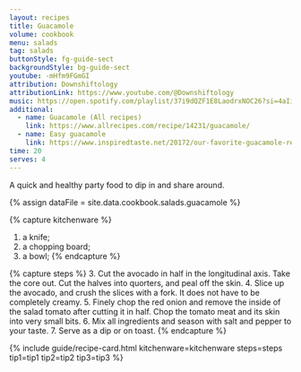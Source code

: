 ```yaml
---
layout: recipes
title: Guacamole
volume: cookbook
menu: salads
tag: salads
buttonStyle: fg-guide-sect
backgroundStyle: bg-guide-sect
youtube: -mHfm9FGmGI
attribution: Downshiftology
attributionLink: https://www.youtube.com/@Downshiftology
music: https://open.spotify.com/playlist/37i9dQZF1E8LaodrxNOC26?si=4aIi2q8AQi-XlRd-7pQU2g
additional:
  - name: Guacamole (All recipes)
    link: https://www.allrecipes.com/recipe/14231/guacamole/
  - name: Easy guacamole
    link: https://www.inspiredtaste.net/20172/our-favorite-guacamole-recipe-with-video/
time: 20
serves: 4
---
```


A quick and healthy party food to dip in and share around.
<!-- excerpt-end -->

{% assign dataFile = site.data.cookbook.salads.guacamole %}

{% capture kitchenware %}
1. a knife;
2. a chopping board;
3. a bowl;
{% endcapture %}

{% capture steps %}
3. Cut the avocado in half in the longitudinal axis. Take the core out. Cut the halves into quorters, and peal off the skin.
4. Slice up the avocado, and crush the slices with a fork. It does not have to be completely creamy.
5. Finely chop the red onion and remove the inside of the salad tomato after cutting it in half. Chop the tomato meat and its skin into very small bits.
6. Mix all ingredients and season with salt and pepper to your taste.
7. Serve as a dip or on toast.
{% endcapture %}

{% include guide/recipe-card.html kitchenware=kitchenware steps=steps tip1=tip1 tip2=tip2 tip3=tip3 %}
